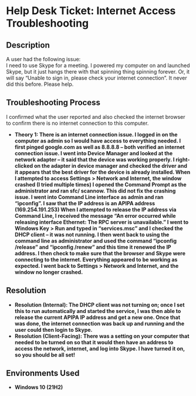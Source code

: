 <h1>Help Desk Ticket: Internet Access Troubleshooting</h1>

<h2>Description</h2>
A user had the following issue:<br>
I need to use Skype for a meeting. I powered my computer on and launched Skype, but it just hangs there with that spinning thing spinning forever. Or, it will say “Unable to sign in, please check your internet connection”. It never did this before. Please help.

<h2>Troubleshooting Process</h2>

I confirmed what the user reported and also checked the internet browser to confirm there is no internet connection to this computer.

- <b>Theory 1: There is an internet connection issue.
I logged in on the computer as admin so I would have access to everything needed.
I first pinged google.com as well as 8.8.8.8 – both verified an internet connection issue. I went into Device Manager and looked at the network adapter – it said that the device was working properly.
I right-clicked on the adapter in device manager and checked the driver and it appears that the best driver for the device is already installed.
When I attempted to access Settings > Network and Internet, the window crashed (I tried multiple times)
I opened the Command Prompt as the administrator and ran sfc/ scannow. This did not fix the crashing issue.
I went into Command Line interface as admin and ran “ipconfig”. I saw that the IP address is an APIPA address (169.254.191.253)
When I attempted to release the IP address via Command Line, I received the message “An error occurred while releasing interface Ethernet: The RPC server is unavailable.”
I went to Windows Key > Run and typed in “services.msc” and I checked the DHCP client – it was not running.
I then went back to using the command line as administrator and used the command “ipconfig /release” and “ipconfig /renew” and this time it renewed the IP address.
I then check to make sure that the browser and Skype were connecting to the internet. Everything appeared to be working as expected.
I went back to Settings > Network and Internet, and the window no longer crashed.</b>

<h2>Resolution</h2>

- <b> Resolution (Internal): The DHCP client was not turning on; once I set this to run automatically and started the service, I was then able to release the current APIPA IP address and get a new one. Once that was done, the internet connection was back up and running and the user could then login to Skype.
- <b> Resolution (Client-Facing): There was a setting on your computer that needed to be turned on so that it would then have an address to access the network, internet, and log into Skype. I have turned it on, so you should be all set!

<h2>Environments Used </h2>

- <b>Windows 10</b> (21H2)
